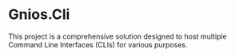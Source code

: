 # Gnios.Cli
This project is a comprehensive solution designed to host multiple Command Line Interfaces (CLIs) for various purposes.
